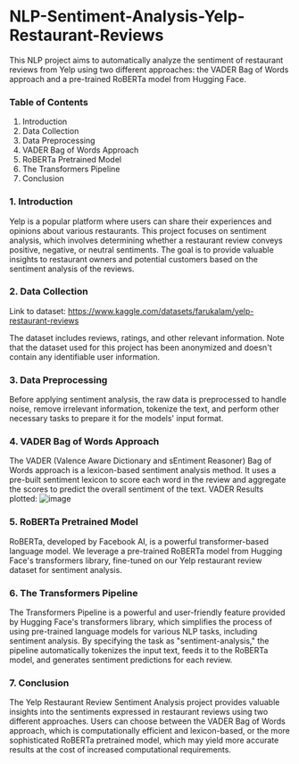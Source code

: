 # NLP-Sentiment-Analysis-Yelp-Restaurant-Reviews

This NLP project aims to automatically analyze the sentiment of restaurant reviews from Yelp using two different approaches: the VADER Bag of Words approach and a pre-trained RoBERTa model from Hugging Face.

### Table of Contents
1. Introduction
2. Data Collection
3. Data Preprocessing
4. VADER Bag of Words Approach
5. RoBERTa Pretrained Model
6. The Transformers Pipeline
7. Conclusion

### 1. Introduction
Yelp is a popular platform where users can share their experiences and opinions about various restaurants. This project focuses on sentiment analysis, which involves determining whether a restaurant review conveys positive, negative, or neutral sentiments. The goal is to provide valuable insights to restaurant owners and potential customers based on the sentiment analysis of the reviews.

### 2. Data Collection
Link to dataset: https://www.kaggle.com/datasets/farukalam/yelp-restaurant-reviews

The dataset includes reviews, ratings, and other relevant information. Note that the dataset used for this project has been anonymized and doesn't contain any identifiable user information.

### 3. Data Preprocessing
Before applying sentiment analysis, the raw data is preprocessed to handle noise, remove irrelevant information, tokenize the text, and perform other necessary tasks to prepare it for the models' input format.

### 4. VADER Bag of Words Approach
The VADER (Valence Aware Dictionary and sEntiment Reasoner) Bag of Words approach is a lexicon-based sentiment analysis method. It uses a pre-built sentiment lexicon to score each word in the review and aggregate the scores to predict the overall sentiment of the text.
VADER Results plotted:
![image](https://github.com/calebtran7/NLP-Sentiment-Analysis-Yelp-Restaurant-Reviews/assets/121086856/736d41cb-7420-410b-a626-834f3703e0f8)


### 5. RoBERTa Pretrained Model
RoBERTa, developed by Facebook AI, is a powerful transformer-based language model. We leverage a pre-trained RoBERTa model from Hugging Face's transformers library, fine-tuned on our Yelp restaurant review dataset for sentiment analysis.

### 6. The Transformers Pipeline
The Transformers Pipeline is a powerful and user-friendly feature provided by Hugging Face's transformers library, which simplifies the process of using pre-trained language models for various NLP tasks, including sentiment analysis. By specifying the task as "sentiment-analysis," the pipeline automatically tokenizes the input text, feeds it to the RoBERTa model, and generates sentiment predictions for each review.

### 7. Conclusion
The Yelp Restaurant Review Sentiment Analysis project provides valuable insights into the sentiments expressed in restaurant reviews using two different approaches. Users can choose between the VADER Bag of Words approach, which is computationally efficient and lexicon-based, or the more sophisticated RoBERTa pretrained model, which may yield more accurate results at the cost of increased computational requirements.
